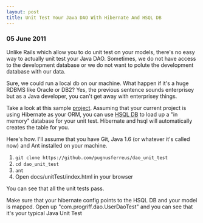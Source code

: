 ```yaml
---
layout: post
title: Unit Test Your Java DAO With Hibernate And HSQL DB
---
```


<h3>05 June 2011</h3>

Unlike Rails which allow you to do unit test on your models, there's no easy way to actually unit test your Java DAO. 
Sometimes, we do not have access to the development database or we do not want to polute the development database with our data.

Sure, we could run a local db on our machine. 
What happen if it's a huge RDBMS like Oracle or DB2? 
Yes, the previous sentence sounds enterprisey but as a Java developer, you can't get away with enterprisey things.

Take a look at this sample <a href="https://github.com/pugnusferreus/dao_unit_test">project</a>.
Assuming that your current project is using Hibernate as your ORM, you can use <a href="http://hsqldb.org/">HSQL DB</a> to load up a "in memory" database for your unit test.
Hibernate and hsql will automatically creates the table for you.

Here's how. I'll assume that you have Git, Java 1.6 (or whatever it's called now) and Ant installed on your machine.

1. `git clone https://github.com/pugnusferreus/dao_unit_test`
2. `cd dao_unit_test`
3. `ant`
4. Open docs/unitTest/index.html in your browser

You can see that all the unit tests pass.

Make sure that your hibernate config points to the HSQL DB and your model is mapped.
Open up "com.progriff.dao.UserDaoTest" and you can see that it's your typical Java Unit Test
